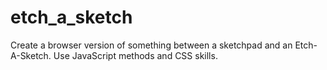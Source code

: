 # etch_a_sketch
Create a browser version of something between a sketchpad and an Etch-A-Sketch. Use JavaScript methods and CSS skills.
